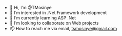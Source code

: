 - 👋 Hi, I’m @TMosinye
- 👀 I’m interested in .Net Framework development
- 🌱 I’m currently learning ASP .Net
- 💞️ I’m looking to collaborate on Web projects
- 📫 How to reach me via email, tsmosinye@gmail.com

<!---
TMosinye/TMosinye is a ✨ special ✨ repository because its `README.md` (this file) appears on your GitHub profile.
You can click the Preview link to take a look at your changes.
--->
